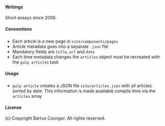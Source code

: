 #### Writings

Short essays since 2006.

##### Conventions
* Each article is a new page in `site/components/pages`
* Article metadata goes into a separate `.json` file
* Mandatory fields are `title`, `url` and `date`
* Each time metadata changes the `articles` object must be recreated with the `gulp articles` task

##### Usage
* `gulp article` creates a JSON file `site/articles.json` with all articles sorted by date. This information is made available compile time via the `articles` array

#### License
(c) Copyright Bartus Csongor. All rights reserved.
